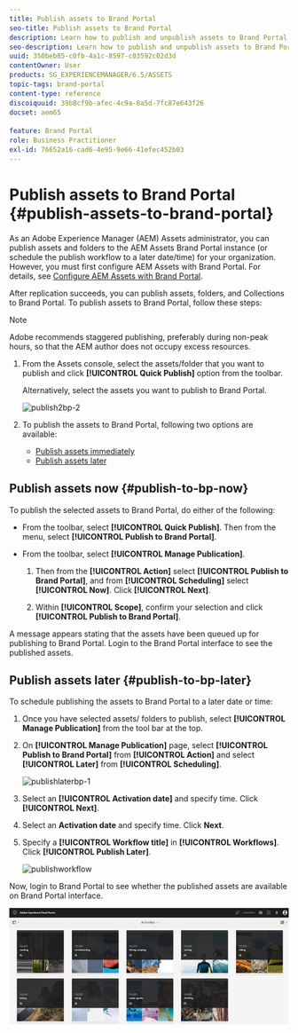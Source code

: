```yaml
---
title: Publish assets to Brand Portal
seo-title: Publish assets to Brand Portal
description: Learn how to publish and unpublish assets to Brand Portal.
seo-description: Learn how to publish and unpublish assets to Brand Portal.
uuid: 350beb85-c0fb-4a1c-8597-c03592c02d3d
contentOwner: User
products: SG_EXPERIENCEMANAGER/6.5/ASSETS
topic-tags: brand-portal
content-type: reference
discoiquuid: 39b8cf9b-afec-4c9a-8a5d-7fc87e643f26
docset: aem65

feature: Brand Portal
role: Business Practitioner
exl-id: 76652a16-cad6-4e95-9e66-41efec452b03
---
```

# Publish assets to Brand Portal {#publish-assets-to-brand-portal}

As an Adobe Experience Manager (AEM) Assets administrator, you can publish assets and folders to the AEM Assets Brand Portal instance (or schedule the publish workflow to a later date/time) for your organization. However, you must first configure AEM Assets with Brand Portal. For details, see [Configure AEM Assets with Brand Portal](/help/assets/configure-aem-assets-with-brand-portal.md).

After replication succeeds, you can publish assets, folders, and Collections  to  Brand Portal. To publish assets to Brand Portal, follow these steps:

>[!NOTE]
>
>Adobe recommends staggered publishing, preferably during non-peak hours, so that the AEM author does not occupy excess resources.

1. From the Assets console, select the assets/folder that you want to publish and click **[!UICONTROL Quick Publish]** option from the toolbar.

   Alternatively, select the assets you want to publish to Brand Portal.

   ![publish2bp-2](assets/publish2bp.png)

1. To publish the assets to Brand Portal, following two options are available:
    * [Publish assets immediately](#publish-to-bp-now)
    * [Publish assets later](#publish-to-bp-now)

## Publish assets now {#publish-to-bp-now}

To publish the selected assets to Brand Portal, do either of the following:

* From the toolbar, select **[!UICONTROL Quick Publish]**. Then from the menu, select **[!UICONTROL Publish to Brand Portal]**.

* From the toolbar, select **[!UICONTROL Manage Publication]**.

  1. Then from the **[!UICONTROL Action]** select **[!UICONTROL Publish to Brand Portal]**, and from **[!UICONTROL Scheduling]** select **[!UICONTROL Now]**. Click **[!UICONTROL Next]**.

  2. Within **[!UICONTROL Scope]**, confirm your selection and click **[!UICONTROL Publish to Brand Portal]**.

A message appears stating that the assets have been queued up for publishing to Brand Portal. Login to the Brand Portal interface to see the published assets.

## Publish assets later {#publish-to-bp-later}

To schedule publishing the assets to Brand Portal to a later date or time:

1. Once you have selected assets/ folders to publish, select **[!UICONTROL Manage Publication]** from the tool bar at the top.
  
1. On **[!UICONTROL Manage Publication]** page, select **[!UICONTROL Publish to Brand Portal]** from **[!UICONTROL Action]** and select **[!UICONTROL Later]** from **[!UICONTROL Scheduling]**.

    ![publishlaterbp-1](assets/publishlaterbp-1.png)

1. Select an **[!UICONTROL Activation date]** and specify time. Click **[!UICONTROL Next]**.

1. Select an **Activation date** and specify time. Click **Next**.

1. Specify a **[!UICONTROL Workflow title]** in **[!UICONTROL Workflows]**. Click **[!UICONTROL Publish Later]**.

    ![publishworkflow](assets/publishworkflow.png)

Now, login to Brand Portal to see whether the published assets are available on  Brand  Portal interface.

   ![bp_landingpage](assets/bp_landingpage.png)
